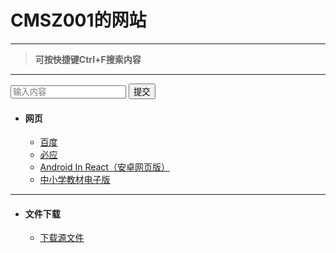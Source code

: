 <h1>CMSZ001的网站</h1>
<hr>

>**可按快捷键Ctrl+F搜索内容**

<hr>

<div class="input-group">
	<input type="text" placeholder="输入内容">
    <button>提交</button>
<script>
      // 获取输入框和按钮元素
    var input = document.querySelector('.input-group input');
	var button = document.querySelector('.input-group button');

    // 添加点击事件监听器
    input.addEventListener('click', function() {
        window.location.href = input.value;
    });

    button.addEventListener('click', function() {
        window.location.href = input.value;
    });
</script>

* #### **网页** ####
	* [百度](https://www.baidu.com)
	* [必应](https://bing.com)
	* [Android In React（安卓网页版）](https://android.blueedge.me)
	* [中小学教材电子版](https://jc.pep.com.cn/)

<hr>

* #### **文件下载** ####
	* [下载源文件](https://github.com/CMSZ001/cmsz001.github.io/archive/refs/heads/main.zip)
